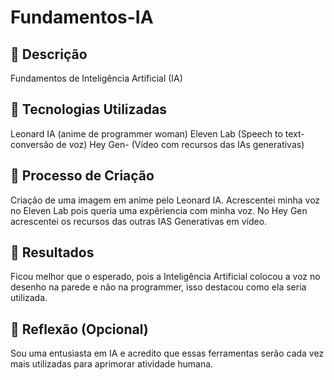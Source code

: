 # Fundamentos-IA

## 📒 Descrição
Fundamentos de Inteligência Artificial (IA) 

## 🤖 Tecnologias Utilizadas
Leonard IA (anime de programmer woman)
Eleven Lab (Speech to text- conversão de voz)
Hey Gen- (Vídeo com recursos das IAs generativas)

## 🧐 Processo de Criação
Criação de uma imagem em anime pelo Leonard IA.
Acrescentei minha voz no Eleven Lab pois queria uma expêriencia com minha voz.
No Hey Gen acrescentei os recursos das outras IAS Generativas em vídeo.

## 🚀 Resultados
Ficou melhor que o esperado, pois a Inteligência Artificial colocou a voz no desenho na parede e não na programmer, isso destacou como ela seria utilizada.

## 💭 Reflexão (Opcional)
Sou uma entusiasta em IA e acredito que essas ferramentas serão cada vez mais utilizadas para aprimorar atividade humana.
